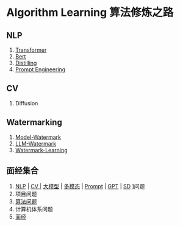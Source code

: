 # Algorithm Learning 算法修炼之路
## NLP
1. [Transformer]()
1. [Bert](https://github.com/Hlufies/Algorithm_Learning/blob/main/Files/Bert.md)
2. [Distilling](https://github.com/Hlufies/Algorithm_Learning/blob/main/Files/model_Distilling.md)
3. [Prompt Engineering](https://github.com/Hlufies/Algorithm_Learning/blob/main/Prompt%20Engineering.md)

## CV
1. Diffusion
## Watermarking
1. [Model-Watermark](https://github.com/Hlufies/Model-Watermark.git)
2. [LLM-Watermark](https://github.com/zhaojunGUO/Awesome-LLM-Watermark.git)
3. [Watermark-Learning](https://github.com/20110240069/Watermark-Learning-Resources.git)

## 面经集合
1. [NLP](https://github.com/Hlufies/Algorithm_Learning/tree/main) | [CV ]() | [大模型]() | [多模态]() | [Prompt](https://github.com/Hlufies/Algorithm_Learning/blob/main/Prompt%20Engineering.md) | [GPT]() | [SD](https://github.com/Hlufies/Algorithm_Learning/blob/main/SD.md) ]问题
2. 项目问题
3. [算法问题](https://github.com/Hlufies/Algorithm_Learning/blob/main/%E7%AE%97%E6%B3%95%E9%97%AE%E9%A2%98.md)
4. 计算机体系问题
5. [面经](https://github.com/Hlufies/Algorithm_Learning/blob/main/%E9%9D%A2%E7%BB%8F.md)
